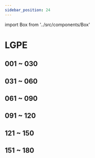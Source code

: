 ```yaml
---
sidebar_position: 24
---
```

import Box from '../src/components/Box'

# LGPE

## 001 ~ 030
<Box dexid="lgpe" index="0" title="001 ~ 030" />

## 031 ~ 060
<Box dexid="lgpe" index="1" title="031 ~ 060" />

## 061 ~ 090
<Box dexid="lgpe" index="2" title="061 ~ 090" />

## 091 ~ 120
<Box dexid="lgpe" index="3" title="091 ~ 120" />

## 121 ~ 150
<Box dexid="lgpe" index="4" title="121 ~ 150" />

## 151 ~ 180
<Box dexid="lgpe" index="5" title="151 ~ 180" />

